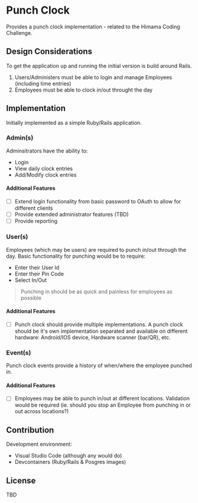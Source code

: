# Punch Clock

Provides a punch clock implementation - related to the Himama Coding Challenge.

## Design Considerations

To get the application up and running the initial version is build around Rails.  

1. Users/Administers must be able to login and manage Employees (including time entries)
2. Employees must be able to clock in/out throught the day

## Implementation

Initially implemented as a simple Ruby/Rails application.

### Admin(s)

Adminsitrators have the ability to:

- Login
- View daily clock entries
- Add/Modify clock entries

#### Additional Features

- [ ] Extend login functionality from basic password to OAuth to allow for different clients
- [ ] Provide extended administrator features (TBD)
- [ ] Provide reporting

### User(s)

Employees (which may be users) are required to punch in/out through the day.  Basic functionality for punching would be to require:

- Enter their User Id
- Enter their Pin Code 
- Select In/Out 

> Punching in should be as quick and painless for employees as possible

#### Additional Features

- [ ] Punch clock should provide multiple implementations.  A punch clock should be it's own implementation separated and available on different hardware: Android/IOS device, Hardware scanner (bar/QR), etc.

### Event(s)

Punch clock events provide a history of when/where the employee punched in.

#### Additional Features

- [ ] Employees may be able to punch in/out at different locations.   Validation would be required (ie. should you stop an Employee from punching in or out across locations?)

## Contribution

Development environment:

- Visual Studio Code (although any would do)
- Devcontainers (Ruby/Rails & Posgres images)

## License

TBD